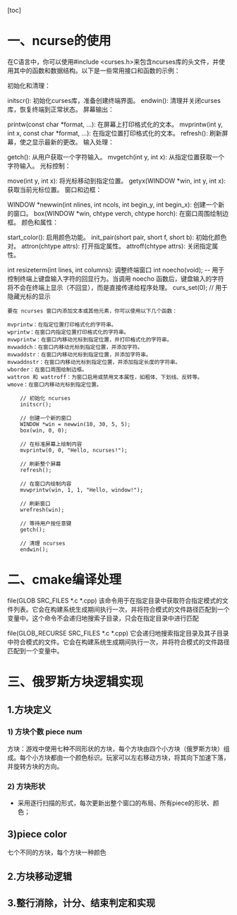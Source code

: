 [toc]

# 一、ncurse的使用
在C语言中，你可以使用#include <curses.h>来包含ncurses库的头文件，并使用其中的函数和数据结构。以下是一些常用接口和函数的示例：

初始化和清理：

initscr(): 初始化curses库，准备创建终端界面。
endwin(): 清理并关闭curses库，恢复终端到正常状态。
屏幕输出：

printw(const char *format, ...): 在屏幕上打印格式化的文本。
mvprintw(int y, int x, const char *format, ...): 在指定位置打印格式化的文本。
refresh(): 刷新屏幕，使之显示最新的更改。
输入处理：

getch(): 从用户获取一个字符输入。
mvgetch(int y, int x): 从指定位置获取一个字符输入。
光标控制：

move(int y, int x): 将光标移动到指定位置。
getyx(WINDOW *win, int y, int x): 获取当前光标位置。
窗口和边框：

WINDOW *newwin(int nlines, int ncols, int begin_y, int begin_x): 创建一个新的窗口。
box(WINDOW *win, chtype verch, chtype horch): 在窗口周围绘制边框。
颜色和属性：

start_color(): 启用颜色功能。
init_pair(short pair, short f, short b): 初始化颜色对。
attron(chtype attrs): 打开指定属性。
attroff(chtype attrs): 关闭指定属性。

int resizeterm(int lines, int columns): 调整终端窗口
int noecho(void); -- 用于控制终端上键盘输入字符的回显行为。当调用 noecho 函数后，键盘输入的字符将不会在终端上显示（不回显），而是直接传递给程序处理。
curs_set(0); // 用于隐藏光标的显示

```
要在 ncurses 窗口内添加文本或其他元素，你可以使用以下几个函数：

mvprintw：在指定位置打印格式化的字符串。
wprintw：在窗口内指定位置打印格式化的字符串。
mvwprintw：在窗口内移动光标到指定位置，并打印格式化的字符串。
mvwaddch：在窗口内移动光标到指定位置，并添加字符。
mvwaddstr：在窗口内移动光标到指定位置，并添加字符串。
mvwaddnstr：在窗口内移动光标到指定位置，并添加指定长度的字符串。
wborder：在窗口周围绘制边框。
wattron 和 wattroff：为窗口启用或禁用文本属性，如粗体、下划线、反转等。
wmove：在窗口内移动光标到指定位置。
```


```
    // 初始化 ncurses
    initscr();

    // 创建一个新的窗口
    WINDOW *win = newwin(10, 30, 5, 5);
    box(win, 0, 0);

    // 在标准屏幕上绘制内容
    mvprintw(0, 0, "Hello, ncurses!");

    // 刷新整个屏幕
    refresh();

    // 在窗口内绘制内容
    mvwprintw(win, 1, 1, "Hello, window!");

    // 刷新窗口
    wrefresh(win);

    // 等待用户按任意键
    getch();

    // 清理 ncurses
    endwin();

```

# 二、cmake编译处理

file(GLOB SRC_FILES *.c *.cpp)
该命令用于在指定目录中获取符合指定模式的文件列表。它会在构建系统生成期间执行一次，并将符合模式的文件路径匹配到一个变量中。这个命令不会递归地搜索子目录，只会在指定目录中进行匹配

file(GLOB_RECURSE SRC_FILES *.c *.cpp)
它会递归地搜索指定目录及其子目录中符合模式的文件。它会在构建系统生成期间执行一次，并将符合模式的文件路径匹配到一个变量中。

# 三、俄罗斯方块逻辑实现
## 1.方块定义
### 1) 方块个数 piece num
方块：游戏中使用七种不同形状的方块，每个方块由四个小方块（俄罗斯方块）组成。每个小方块都由一个颜色标识。玩家可以左右移动方块，将其向下加速下落，并旋转方块的方向。

### 2) 方块形状
- 采用逐行扫描的形式，每次更新出整个窗口的布局、所有piece的形状、颜色；

## 3)piece color
七个不同的方块，每个方块一种颜色
## 2.方块移动逻辑

## 3.整行消除，计分、结束判定和实现